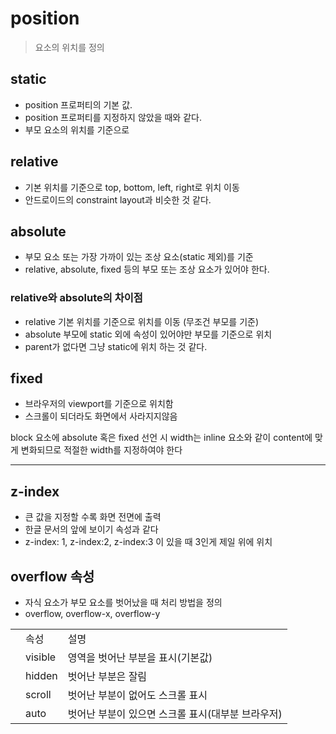 # position

> 요소의 위치를 정의

## static

- position 프로퍼티의 기본 값.
- position 프로퍼티를 지정하지 않았을 때와 같다.
- 부모 요소의 위치를 기준으로

## relative

- 기본 위치를 기준으로 top, bottom, left, right로 위치 이동
- 안드로이드의 constraint layout과 비슷한 것 같다.

## absolute

- 부모 요소 또는 가장 가까이 있는 조상 요소(static 제외)를 기준
- relative, absolute, fixed 등의 부모 또는 조상 요소가 있어야 한다.
  
### relative와 absolute의 차이점

- relative 기본 위치를 기준으로 위치를 이동 (무조건 부모를 기준)
- absolute 부모에 static 외에 속성이 있어야만 부모를 기준으로 위치
- parent가 없다면 그냥 static에 위치 하는 것 같다.

## fixed

- 브라우저의 viewport를 기준으로 위치함
- 스크롤이 되더라도 화면에서 사라지지않음

block 요소에 absolute 혹은 fixed 선언 시 width는 inline 요소와 같이 content에 맞게 변화되므로 적절한 width를 지정하여야 한다

 ---

## z-index

- 큰 값을 지정할 수록 화면 전면에 출력
- 한글 문서의 앞에 보이기 속성과 같다
- z-index: 1, z-index:2, z-index:3 이 있을 때 3인게 제일 위에 위치

## overflow 속성

- 자식 요소가 부모 요소를 벗어났을 때 처리 방법을 정의
- overflow, overflow-x, overflow-y
  
<table>
    <th>
        <td>속성</td>
        <td>설명</td>
    </th> 
    <tr>
        <td></td>
        <td>visible</td>
        <td>영역을 벗어난 부분을 표시(기본값)</td>
    </tr>
    <tr>
        <td></td>
        <td>hidden</td>
        <td>벗어난 부분은 잘림</td>
    </tr>
    <tr>
        <td></td>
        <td>scroll</td>
        <td>벗어난 부분이 없어도 스크롤 표시</td>
    </tr>
    <tr>
        <td></td>
        <td>auto</td>
        <td>벗어난 부분이 있으면 스크롤 표시(대부분 브라우저)</td>
    </tr>
</table>
